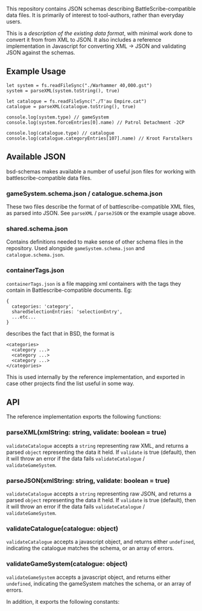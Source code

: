 This repository contains JSON schemas describing BattleScribe-compatible data files. It is primarily of interest to tool-authors, rather than everyday users.

This is a _description of the existing data format_, with minimal work done to convert it from from XML to JSON. It also includes a reference implementation in Javascript for converting XML -> JSON and validating JSON against the schemas.

## Example Usage

```
let system = fs.readFileSync("./Warhammer 40,000.gst")
system = parseXML(system.toString(), true)

let catalogue = fs.readFileSync("./T'au Empire.cat")
catalogue = parseXML(catalogue.toString(), true)

console.log(system.type) // gameSystem
console.log(system.forceEntries[0].name) // Patrol Detachment -2CP

console.log(catalogue.type) // catalogue
console.log(catalogue.categoryEntries[107].name) // Kroot Farstalkers
```

## Available JSON

bsd-schemas makes available a number of useful json files for working with battlescribe-compatible data files.

### gameSystem.schema.json / catalogue.schema.json

These two files describe the format of of battlescribe-compatible XML files, as parsed into JSON. See `parseXML` / `parseJSON` or the example usage above.

### shared.schema.json

Contains definitions needed to make sense of other schema files in the repository. Used alongside `gameSystem.schema.json` and `catalogue.schema.json`.

### containerTags.json

`containerTags.json` is a file mapping xml containers with the tags they contain in Battlescribe-compatible documents. Eg:

```
{
  categories: 'category',
  sharedSelectionEntries: 'selectionEntry',
  ...etc...
}
```

describes the fact that in BSD, the format is

```
<categories>
  <category ...>
  <category ...>
  <category ...>
</categories>
```

This is used internally by the reference implementation, and exported in case other projects find the list useful in some way.

## API

The reference implementation exports the following functions:

### parseXML(xmlString: string, validate: boolean = true)

`validateCatalogue` accepts a `string` representing raw XML, and returns a parsed `object` representing the data it held. If `validate` is true (default), then it will throw an error if the data fails `validateCatalogue` / `validateGameSystem`.

### parseJSON(xmlString: string, validate: boolean = true)

`validateCatalogue` accepts a `string` representing raw JSON, and returns a parsed `object` representing the data it held. If `validate` is true (default), then it will throw an error if the data fails `validateCatalogue` / `validateGameSystem`.

### validateCatalogue(catalogue: object)

`validateCatalogue` accepts a javascript object, and returns either `undefined`, indicating the catalogue matches the schema, or an array of errors.

### validateGameSystem(catalogue: object)

`validateGameSystem` accepts a javascript object, and returns either `undefined`, indicating the gameSystem matches the schema, or an array of errors.

In addition, it exports the following constants:
